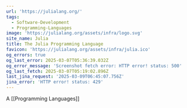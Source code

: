 ```yaml
---
url: 'https://julialang.org/'
tags:
  - Software-Development
  - Programming-Languages
image: 'https://julialang.org/assets/infra/logo.svg'
site_name: Julia
title: The Julia Programming Language
favicon: 'https://julialang.org/assets/infra/julia.ico'
og_errors: true
og_last_error: 2025-03-07T05:36:39.032Z
og_error_message: 'Screenshot fetch error: HTTP error! status: 500'
og_last_fetch: 2025-03-07T05:19:02.896Z
last_jina_request: '2025-03-09T06:45:07.756Z'
jina_error: 'HTTP error! status: 429'
---
```


A [[Programming Languages]]

